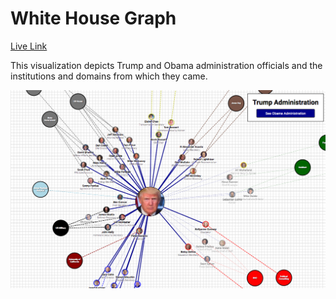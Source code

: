 # White House Graph

[Live Link](http://white-house-graph.herokuapp.com)

This visualization depicts Trump and Obama administration officials and the institutions and domains from which they came.

<img src="white_house_graph_screenshot.png" width="900"><br>
